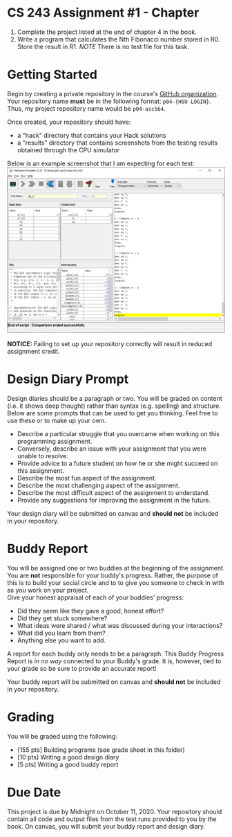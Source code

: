 # CS 243 Assignment #1 - Chapter 
1. Complete the project listed at the end of chapter 4 in the book.    
2. Write a program that calculates the Nth Fibonacci number stored in R0.  Store the result in R1.  *_NOTE_* There is no test file for this task.

# Getting Started
Begin by creating a private repository in the course's [GitHub organization](https://github.com/HSU-F20-CS243).
Your repository name **__must__** be in the following format: ```p04-{HSU LOGIN}```.  Thus, my project repository
name would be ```p04-asc564```.  

Once created, your repository should have:
* a "hack" directory that contains your Hack solutions
* a "results" directory that contains screenshots from the testing results obtained through the CPU simulator

Below is an example screenshot that I am expecting for each test:
![example screenshot](example_ss.png)

**__NOTICE:__** Failing to set up your repository correctly will result in reduced assignment credit.  

# Design Diary Prompt
Design diaries should be a paragraph or two.  You will be graded on content (i.e. it shows 
deep thought) rather than syntax (e.g. spelling) and structure.  Below are some prompts that can be used to get 
you thinking.  Feel free to use these or to make up your own.
* Describe a particular struggle that you overcame when working on this programming assignment.
* Conversely, describe an issue with your assignment that you were unable to resolve.
* Provide advice to a future student on how he or she might succeed on this assignment.
* Describe the most fun aspect of the assignment.
* Describe the most challenging aspect of the assignment.
* Describe the most difficult aspect of the assignment to understand.
* Provide any suggestions for improving the assignment in the future.

Your design diary will be submitted on canvas and **__should not__** be included in your repository.

# Buddy Report
You will be assigned one or two buddies at the beginning of the assignment.  You are **__not__**
responsible for your buddy's progress.  Rather, the purpose of this is to build your social 
circle and to to give you someone to check in with as you work on your project.  
Give your honest appraisal of each of your buddies' progress:

* Did they seem like they gave a good, honest effort?  
* Did they get stuck somewhere?
* What ideas were shared / what was discussed during your interactions?
* What did you learn from them?
* Anything else you want to add.

A report for each buddy only needs to be a paragraph.  This Buddy Progress Report is _*in no way*_ 
connected to your Buddy's grade.  It is, however, tied to your grade so be sure to provide an accurate report!

Your buddy report will be submitted on canvas and **__should not__** be included in your repository.

# Grading
You will be graded using the following:
* [155 pts] Building programs (see grade sheet in this folder)
* [10 pts] Writing a good design diary
* [5 pts] Writing a good buddy report

# Due Date
This project is due by Midnight on October 11, 2020.  Your repository should contain all code and output files from the test runs provided to you by the book.  On canvas, you will submit your buddy report and design diary.